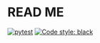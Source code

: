 # READ ME

[![pytest](https://github.com/WangCHEN9/create_py_project/actions/workflows/pytest.yml/badge.svg)](https://github.com/WangCHEN9/create_py_project/actions/workflows/pytest.yml) [![Code style: black](https://img.shields.io/badge/code%20style-black-000000.svg)](https://github.com/psf/black)
